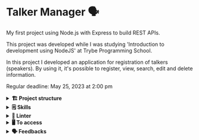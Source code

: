 # Talker Manager 🗣️

My first project using Node.js with Express to build REST APIs.

This project was developed while I was studying 'Introduction to development using NodeJS' at Trybe Programming School.

In this project I developed an application for registration of talkers (speakers). By using it, it's possible to register, view, search, edit and delete information.

Regular deadline: May 25, 2023 at 2:00 pm


<details>
  <summary><strong>🏗 Project structure</strong></summary><br />

The files created by me are in the folder `src`. 📁

The created endpoints are in the `index.js` file:
- GET /talker
- GET /talker/:id
- POST /login
- POST /talker
- PUT /talker/:id
- DELETE /talker/:id

The validations for the endpoints are in the `middlewares` folder. 📁

And the developed auxiliary functions are in the `utils` folder. 📁

</details>

<details>
  <summary><strong>🗒️ Skills</strong></summary><br />

The set of operations known as CRUD (Create, Read, Update and Delete) constitute the most basic way of manipulating data. Most of the market applications revolve around these four operations. In this project, I implemented these operations using Node.js, express and the fs module.

</details>

<details>
  <summary><strong>🔎 Linter</strong></summary><br />

To ensure code quality, the `ESLint` and `Stylelint` linters were used in this project.

ESLint is a tool for identifying and reporting patterns found in ECMAScript/JavaScript code. In many ways it is similar to JSLint and JSHint with a few exceptions:

* ESLint uses Espree for JavaScript parsing.
* ESLint uses an AST to evaluate patterns in code.
* ESLint is completely 'pluggable', each of the rules is a plugin and you can add […]

To run them locally, run the commands below:
`npm run lint`
`npm run lint:styles`

</details>

<details>
  <summary><strong>🖥️ To access</strong></summary><br />

1 - Clone the repository:
`git clone git@github.com:VicSales28/project-talker-manager.git`

2 - Enter the repository folder you just cloned.

You must be using node version 16 (or higher).

To check your version, use the command:
`nvm --version`

<details>
  <summary><strong>Trybe Evaluator Initialization</strong></summary><br />
  
Quickstart with Docker Compose 🐳

```bash
# em um terminal, inicie os containers
docker-compose up -d

# acesse o terminal do container inicie a aplicação
docker exec -it talker_manager bash
npm start
# ou para iniciar com live-reload
npm run dev

# em outro terminal, rode os testes
docker exec -it talker_manager bash
npm run lint # roda a verificação do linter
npm test # roda todos os testes
npm test 01 # rodando apenas o teste do requisito 01
```

or

Quickstart without Docker Compose

```bash
# em um terminal, inicie a aplicação no container
npm install
env $(cat .env) npm start
# ou para iniciar com live-reload
env $(cat .env) npm run dev

# em outro terminal, rode os testes
npm run lint # roda a verificação do linter
env $(cat .env) npm test # roda todos os testes
env $(cat .env) npm test 01 # rodando apenas o teste do requisito 01
```
</details>

</details>

<details>
  <summary><strong>🗣 Feedbacks</strong></summary><br />
  
_Give me feedbacks, I'm open to new ideas_ 😉

</details>
